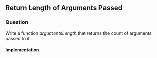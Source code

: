 ## Return Length of Arguments Passed

### Question

Write a function *argumentsLength* that returns the count of arguments passed to it.

#### Implementation

